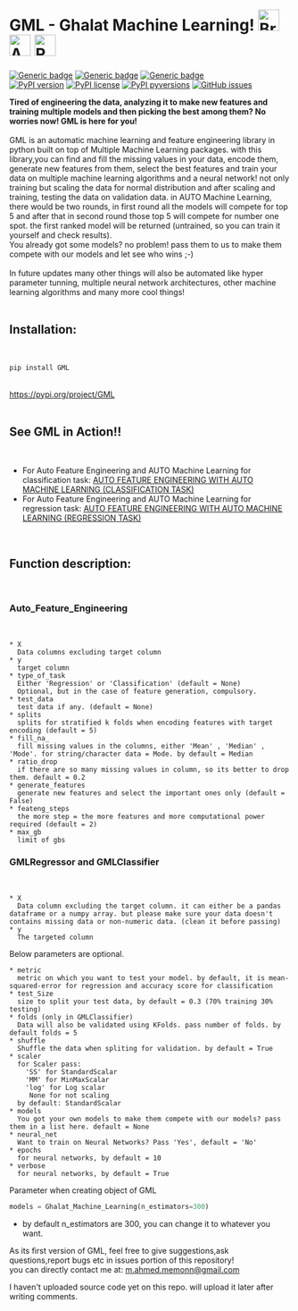 <h1>GML - Ghalat Machine Learning! <img src="https://cdn2.iconfinder.com/data/icons/artificial-intelligence-6/64/ArtificialIntelligence9-512.png" alt="Brain+Machine" height="38" width="38"> </img> <img src="https://cdn2.iconfinder.com/data/icons/artificial-intelligence-6/64/ArtificialIntelligence15-512.png" alt="Adding AI" height="38" width="38"> </img> <img src="https://cdn1.iconfinder.com/data/icons/science-technology-outline/91/Science__Technology_35-512.png" alt="Revolution" height="38" width="38"> </img>  </h1>

[![Generic badge](https://img.shields.io/badge/Feature_Engineering-AUTO-<COLOR>.svg)](https://github.com/Muhammad4hmed/Ghalat-Machine-Learning)
[![Generic badge](https://img.shields.io/badge/Machine_Learning-AUTO-<COLOR>.svg)](https://github.com/Muhammad4hmed/Ghalat-Machine-Learning) 
[![Generic badge](https://img.shields.io/badge/NLP_Classification-NOT_AUTO-RED.svg)](https://github.com/Muhammad4hmed/Ghalat-Machine-Learning) <br>
[![PyPI version](https://badge.fury.io/py/GML.svg)](https://pypi.org/project/GML)
[![PyPI license](https://img.shields.io/pypi/l/ansicolortags.svg)](https://pypi.org/project/GML/)
[![PyPI pyversions](https://img.shields.io/pypi/pyversions/ansicolortags.svg)](https://pypi.org/project/GML/)
[![GitHub issues](https://img.shields.io/github/issues/Muhammad4hmed/Ghalat-Machine-Learning)](https://GitHub.com/Muhammad4hmed/Ghalat-Machine-Learning/issues/)


<b>Tired of engineering the data, analyzing it to make new features and training multiple models and then picking the best among them? No worries now! GML is here for you!</b>
<br>
<br>
GML is an automatic machine learning and feature engineering library in python built on top of Multiple Machine Learning packages. with this library,you can find and fill the missing values in your data, encode them, generate new features from them, select the best features and train your data on multiple machine learning algorithms and a neural network! not only training but scaling the data for normal distribution and after scaling and training, testing the data on validation data.
in AUTO Machine Learning, there would be two rounds, in first round all the models will compete for top 5 and after that in second round those top 5 will compete for number one spot.
the first ranked model will be returned (untrained, so you can train it yourself and check results).<br> 
You already got some models? no problem! pass them to us to make them compete with our models and let see who wins ;-)<br>
  <br>
In future updates many other things will also be automated like hyper parameter tunning, multiple neural network architectures, other machine learning algorithms and many more cool things!
<br>
<br>
<h2>Installation: </h2> <br>

```python
pip install GML
```

<br>
<a href = "https://pypi.org/project/GML/">https://pypi.org/project/GML</a> 
<br>
<br>
<h2>See GML in Action!!</h2> <br>
  
  - For Auto Feature Engineering and AUTO Machine Learning for classification task: <a href = "https://github.com/Muhammad4hmed/Ghalat-Machine-Learning/blob/master/DEMO/Classification.ipynb">AUTO FEATURE ENGINEERING WITH AUTO MACHINE LEARNING (CLASSIFICATION TASK) </a>
  - For Auto Feature Engineering and AUTO Machine Learning for regression task: <a href = "https://github.com/Muhammad4hmed/Ghalat-Machine-Learning/blob/master/DEMO/Regression.ipynb">AUTO FEATURE ENGINEERING WITH AUTO MACHINE LEARNING (REGRESSION TASK) </a>


<br>
<h2>Function description:</h2><br>
<h3>Auto_Feature_Engineering</h3> <br>
    
    * X
      Data columns excluding target column
    * y
      target column
    * type_of_task
      Either 'Regression' or 'Classification' (default = None)
      Optional, but in the case of feature generation, compulsory.
    * test_data
      test data if any. (default = None)
    * splits
      splits for stratified k folds when encoding features with target encoding (default = 5)
    * fill_na_
      fill missing values in the columns, either 'Mean' , 'Median' , 'Mode'. for string/character data = Mode. by default = Median 
    * ratio_drop
      if there are so many missing values in column, so its better to drop them. default = 0.2
    * generate_features
      generate new features and select the important ones only (default = False)
    * feateng_steps
      the more step = the more features and more computational power required (default = 2)
    * max_gb 
      limit of gbs
                               
<h3> GMLRegressor and GMLClassifier </h3> <br>

    * X 
      Data column excluding the target column. it can either be a pandas dataframe or a numpy array. but please make sure your data doesn't contains missing data or non-numeric data. (clean it before passing)
    * y 
      The targeted column
  Below parameters are optional.
  
    * metric
      metric on which you want to test your model. by default, it is mean-squared-error for regression and accuracy score for classification
    * test_Size 
      size to split your test data, by default = 0.3 (70% training 30% testing)
    * folds (only in GMLClassifier)
      Data will also be validated using KFolds. pass number of folds. by default folds = 5
    * shuffle
      Shuffle the data when spliting for validation. by default = True
    * scaler
      for Scaler pass:  
        'SS' for StandardScalar
        'MM' for MinMaxScalar
        'log' for Log scalar
         None for not scaling
      by default: StandardScalar
    * models
      You got your own models to make them compete with our models? pass them in a list here. default = None
    * neural_net
      Want to train on Neural Networks? Pass 'Yes', default = 'No'
    * epochs
      for neural networks, by default = 10 
    * verbose
      for neural networks, by default = True
      
  Parameter when creating object of GML <br>
  ```python
  models = Ghalat_Machine_Learning(n_estimators=300)
  ```
  * by default n_estimators are 300, you can change it to whatever you want.


As its first version of GML, feel free to give suggestions,ask questions,report bugs etc in issues portion of this repository!<br>
you can directly contact me at: m.ahmed.memonn@gmail.com

I haven't uploaded source code yet on this repo. will upload it later after writing comments.
